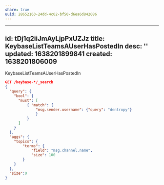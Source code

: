 ```yaml
---
share: true
uuid: 28652163-24dd-4c02-bf50-d6ea6d842086
---
```

---
id: tDj1q2iiJmAyLjpPxUZJz
title: KeybaseListTeamsAUserHasPostedIn
desc: ''
updated: 1638201899841
created: 1638201806009
---

KeybaseListTeamsAUserHasPostedIn

``` json
GET /keybase-*/_search
{
  "query": {
    "bool": {
      "must": [
          { "match": {
              "msg.sender.username": {"query": "dentropy"}
              }
          }
      ]
    }
  },
  "aggs": {
    "topics": {
        "terms": {
            "field": "msg.channel.name",
            "size": 100
        }
    }
  },
  "size":0
}
```
